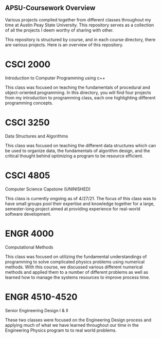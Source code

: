 ## APSU-Coursework Overview
Various projects compiled together from different classes throughout my time at Austin Peay State University. This repository serves as a collection of all the projects I deem worthy of sharing with other.

This repository is structured by course, and in each course directory, there are various projects. Here is an overview of this repository.

# CSCI 2000
Introduction to Computer Programming using c++

This class was focused on teaching the fundamentals of procedural and object-oriented programming. In this directory, you will find four projects from my introduction to programming class, each one highlighting different programming concepts. 


# CSCI 3250
Data Structures and Algorithms

This class was focused on teaching the different data structures which can be used to organize data, the fundamentals of algorithm design, and the critical thought behind optimizing a program to be resource efficient.


# CSCI 4805
Computer Science Capstone (UNINISHED)

This class is currently ongoing as of 4/27/21. The focus of this class was to have small groups pool their expertise and knowledge together for a large, semester-long project aimed at providing experience for real-world software development.


# ENGR 4000
Computational Methods

This class was focused on utilizing the fundamental understandings of programming to solve complicated physics problems using numerical methods. With this course, we discussed various different numerical methods and applied them to a number of different problems as well as learned how to manage the systems resources to improve process time.


# ENGR 4510-4520
Senior Engineering Design I & II

These two classes were focused on the Engineering Design process and applying much of what we have learned throughout our time in the Engineering Physics program to to real world problems. 



